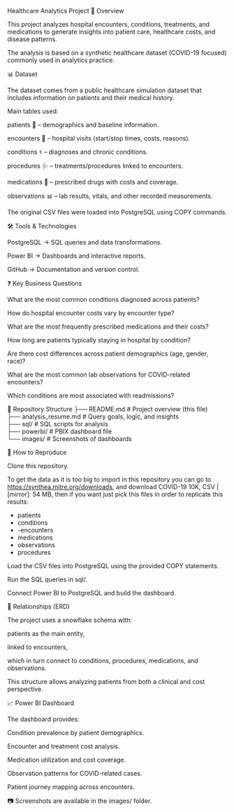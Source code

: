 Healthcare Analytics Project
📌 Overview

This project analyzes hospital encounters, conditions, treatments, and medications to generate insights into patient care, healthcare costs, and disease patterns.

The analysis is based on a synthetic healthcare dataset (COVID-19 focused) commonly used in analytics practice.

📊 Dataset

The dataset comes from a public healthcare simulation dataset that includes information on patients and their medical history.

Main tables used:

patients 🧍 – demographics and baseline information.

encounters 🏥 – hospital visits (start/stop times, costs, reasons).

conditions ⚕️ – diagnoses and chronic conditions.

procedures 🩺 – treatments/procedures linked to encounters.

medications 💊 – prescribed drugs with costs and coverage.

observations 📊 – lab results, vitals, and other recorded measurements.

The original CSV files were loaded into PostgreSQL using COPY commands.

🛠️ Tools & Technologies

PostgreSQL → SQL queries and data transformations.

Power BI → Dashboards and interactive reports.

GitHub → Documentation and version control.

❓ Key Business Questions

What are the most common conditions diagnosed across patients?

How do hospital encounter costs vary by encounter type?

What are the most frequently prescribed medications and their costs?

How long are patients typically staying in hospital by condition?

Are there cost differences across patient demographics (age, gender, race)?

What are the most common lab observations for COVID-related encounters?

Which conditions are most associated with readmissions?

📂 Repository Structure
├── README.md                # Project overview (this file)  
├── analysis_resume.md       # Query goals, logic, and insights  
├── sql/                     # SQL scripts for analysis  
├── powerbi/                 # PBIX dashboard file  
└── images/                  # Screenshots of dashboards  

🔄 How to Reproduce

Clone this repository.

To get the data as it is too big to import in this repository you can go to https://synthea.mitre.org/downloads, and download COVID-19 10K, CSV | [mirror]: 54 MB, then if you want just pick this files in order to replicate this results:
- patients
- conditions
- -encounters
- medications
- observations
- procedures

Load the CSV files into PostgreSQL using the provided COPY statements.

Run the SQL queries in sql/.

Connect Power BI to PostgreSQL and build the dashboard.

🔗 Relationships (ERD)

The project uses a snowflake schema with:

patients as the main entity,

linked to encounters,

which in turn connect to conditions, procedures, medications, and observations.

This structure allows analyzing patients from both a clinical and cost perspective.

📈 Power BI Dashboard

The dashboard provides:

Condition prevalence by patient demographics.

Encounter and treatment cost analysis.

Medication utilization and cost coverage.

Observation patterns for COVID-related cases.

Patient journey mapping across encounters.

📷 Screenshots are available in the images/ folder.
